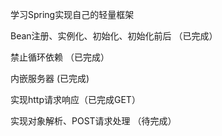 学习Spring实现自己的轻量框架

Bean注册、实例化、初始化、初始化前后 （已完成）

禁止循环依赖 （已完成）

内嵌服务器 (已完成)

实现http请求响应（已完成GET）

实现对象解析、POST请求处理 （待完成）



